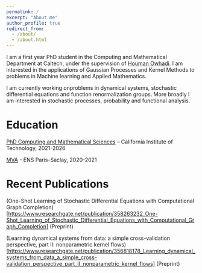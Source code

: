 ```yaml
---
permalink: /
excerpt: "About me"
author_profile: true
redirect_from: 
  - /about/
  - /about.html
---
```



I am a first year PhD student in the Computing and Mathematical Department at Caltech, under the supervision of [Houman Owhadi](http://users.cms.caltech.edu/~owhadi/index.htm). I am interested in the applications of Gaussian Processes and Kernel Methods to problems in Machine learning and Applied Mathematics. 

I am currently working onproblems in dynamical systems, stochastic differential equations and function renormalization groups. More broadly I am interested in stochastic processes, probability and functional analysis. 

  

# Education

[PhD Computing and Mathematical Sciences](https://www.cms.caltech.edu/) – California Institute of Technology, 2021-2026 

[MVA](https://www.master-mva.com/) - ENS Paris-Saclay, 2020-2021

# Recent Publications

(One-Shot Learning of Stochastic Differential Equations with Computational Graph Completion)[https://www.researchgate.net/publication/358263232_One-Shot_Learning_of_Stochastic_Differential_Equations_with_Computational_Graph_Completion] (Preprint)

(Learning dynamical systems from data: a simple cross-validation perspective, part II: nonparametric kernel flows)[https://www.researchgate.net/publication/356818178_Learning_dynamical_systems_from_data_a_simple_cross-validation_perspective_part_II_nonparametric_kernel_flows] (Preprint)



 
